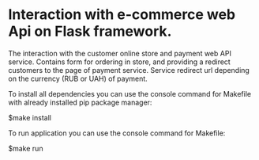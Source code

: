 # Interaction with e-commerce web Api on Flask framework.

The interaction with the customer online store and payment web API service.
Contains form for ordering in store, and providing a redirect customers to the page of payment service.
Service redirect url depending on the currency (RUB or UAH) of payment.

To install all dependencies you can use the console command for Makefile with already installed pip package manager:

$make install

To run application you can use the console command for Makefile:

$make run
